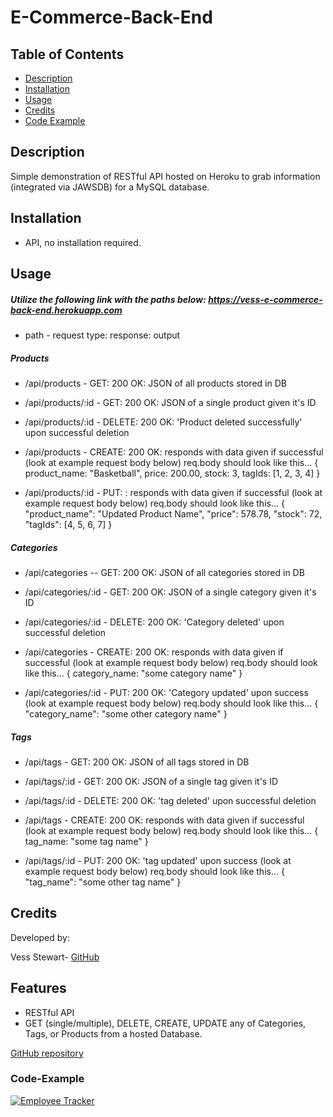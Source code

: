 # E-Commerce-Back-End

## Table of Contents
- [Description](#description)
- [Installation](#Installation)
- [Usage](#usage)
- [Credits](#credits)
- [Code Example](#Code-Example)

## Description
Simple demonstration of RESTful API hosted on Heroku to grab information (integrated via JAWSDB) for a MySQL database.

## Installation
- API, no installation required.

## Usage
##### Utilize the following link with the paths below: https://vess-e-commerce-back-end.herokuapp.com

- path - request type: response: output

##### Products
- /api/products - GET: 200 OK: JSON of all products stored in DB
- /api/products/:id - GET: 200 OK: JSON of a single product given it's ID
- /api/products/:id - DELETE: 200 OK: 'Product deleted successfully' upon successful deletion
- /api/products - CREATE: 200 OK: responds with data given if successful (look at example request body below)
req.body should look like this...
    {
      product_name: "Basketball",
      price: 200.00,
      stock: 3,
      tagIds: [1, 2, 3, 4]
    }

- /api/products/:id - PUT: : responds with data given if successful (look at example request body below)
req.body should look like this...
    {
        "product_name": "Updated Product Name",
        "price": 578.78,
        "stock": 72,
        "tagIds": [4, 5, 6, 7]
    }

##### Categories
- /api/categories
-- GET: 200 OK: JSON of all categories stored in DB
- /api/categories/:id - GET: 200 OK: JSON of a single category given it's ID
- /api/categories/:id - DELETE: 200 OK: 'Category deleted' upon successful deletion
- /api/categories - CREATE: 200 OK: responds with data given if successful (look at example request body below)
req.body should look like this...
    {
      category_name: "some category name"
    }

- /api/categories/:id - PUT: 200 OK: 'Category updated' upon success (look at example request body below)
req.body should look like this...
    {
	    "category_name": "some other category name"
    }

##### Tags
- /api/tags - GET: 200 OK: JSON of all tags stored in DB
- /api/tags/:id - GET: 200 OK: JSON of a single tag given it's ID
- /api/tags/:id - DELETE: 200 OK: 'tag deleted' upon successful deletion
- /api/tags - CREATE: 200 OK: responds with data given if successful (look at example request body below)
req.body should look like this...
    {
      tag_name: "some tag name"
    }

- /api/tags/:id - PUT: 200 OK: 'tag updated' upon success (look at example request body below)
req.body should look like this...
    {
	    "tag_name": "some other tag name"
    }

## Credits
Developed by:

Vess Stewart-
[GitHub](https://github.com/angel-pup)

## Features

- RESTful API
- GET (single/multiple), DELETE, CREATE, UPDATE any of Categories, Tags, or Products from a hosted Database.

[GitHub repository](https://github.com/angel-pup/e-commerce-back-end)

### Code-Example

[![Employee Tracker](https://img.youtube.com/vi/GCf3ncZK2-8/0.jpg)](https://www.youtube.com/watch?v=GCf3ncZK2-8)

